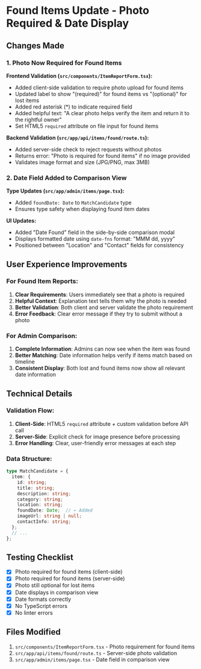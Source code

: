 # Found Items Update - Photo Required & Date Display

## Changes Made

### 1. Photo Now Required for Found Items

**Frontend Validation (`src/components/ItemReportForm.tsx`):**
- Added client-side validation to require photo upload for found items
- Updated label to show "(required)" for found items vs "(optional)" for lost items
- Added red asterisk (*) to indicate required field
- Added helpful text: "A clear photo helps verify the item and return it to the rightful owner"
- Set HTML5 `required` attribute on file input for found items

**Backend Validation (`src/app/api/items/found/route.ts`):**
- Added server-side check to reject requests without photos
- Returns error: "Photo is required for found items" if no image provided
- Validates image format and size (JPG/PNG, max 3MB)

### 2. Date Field Added to Comparison View

**Type Updates (`src/app/admin/items/page.tsx`):**
- Added `foundDate: Date` to `MatchCandidate` type
- Ensures type safety when displaying found item dates

**UI Updates:**
- Added "Date Found" field in the side-by-side comparison modal
- Displays formatted date using `date-fns` format: "MMM dd, yyyy"
- Positioned between "Location" and "Contact" fields for consistency

## User Experience Improvements

### For Found Item Reports:
1. **Clear Requirements**: Users immediately see that a photo is required
2. **Helpful Context**: Explanation text tells them why the photo is needed
3. **Better Validation**: Both client and server validate the photo requirement
4. **Error Feedback**: Clear error message if they try to submit without a photo

### For Admin Comparison:
1. **Complete Information**: Admins can now see when the item was found
2. **Better Matching**: Date information helps verify if items match based on timeline
3. **Consistent Display**: Both lost and found items now show all relevant date information

## Technical Details

### Validation Flow:
1. **Client-Side**: HTML5 `required` attribute + custom validation before API call
2. **Server-Side**: Explicit check for image presence before processing
3. **Error Handling**: Clear, user-friendly error messages at each step

### Data Structure:
```typescript
type MatchCandidate = {
  item: {
    id: string;
    title: string;
    description: string;
    category: string;
    location: string;
    foundDate: Date;  // ← Added
    imageUrl: string | null;
    contactInfo: string;
  };
  // ...
};
```

## Testing Checklist

- [x] Photo required for found items (client-side)
- [x] Photo required for found items (server-side)
- [x] Photo still optional for lost items
- [x] Date displays in comparison view
- [x] Date formats correctly
- [x] No TypeScript errors
- [x] No linter errors

## Files Modified

1. `src/components/ItemReportForm.tsx` - Photo requirement for found items
2. `src/app/api/items/found/route.ts` - Server-side photo validation
3. `src/app/admin/items/page.tsx` - Date field in comparison view

